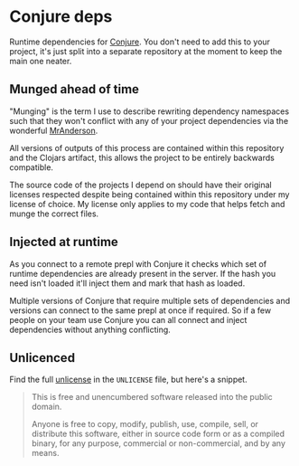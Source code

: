 # Conjure deps

Runtime dependencies for [Conjure][]. You don't need to add this to your project, it's just split into a separate repository at the moment to keep the main one neater.

## Munged ahead of time

"Munging" is the term I use to describe rewriting dependency namespaces such that they won't conflict with any of your project dependencies via the wonderful [MrAnderson][].

All versions of outputs of this process are contained within this repository and the Clojars artifact, this allows the project to be entirely backwards compatible.

The source code of the projects I depend on should have their original licenses respected despite being contained within this repository under my license of choice. My license only applies to my code that helps fetch and munge the correct files.

## Injected at runtime

As you connect to a remote prepl with Conjure it checks which set of runtime dependencies are already present in the server. If the hash you need isn't loaded it'll inject them and mark that hash as loaded.

Multiple versions of Conjure that require multiple sets of dependencies and versions can connect to the same prepl at once if required. So if a few people on your team use Conjure you can all connect and inject dependencies without anything conflicting.

## Unlicenced

Find the full [unlicense][] in the `UNLICENSE` file, but here's a snippet.

>This is free and unencumbered software released into the public domain.
>
>Anyone is free to copy, modify, publish, use, compile, sell, or distribute this software, either in source code form or as a compiled binary, for any purpose, commercial or non-commercial, and by any means.

[conjure]: https://github.com/Olical/conjure
[unlicense]: http://unlicense.org/
[mranderson]: https://github.com/benedekfazekas/mranderson

